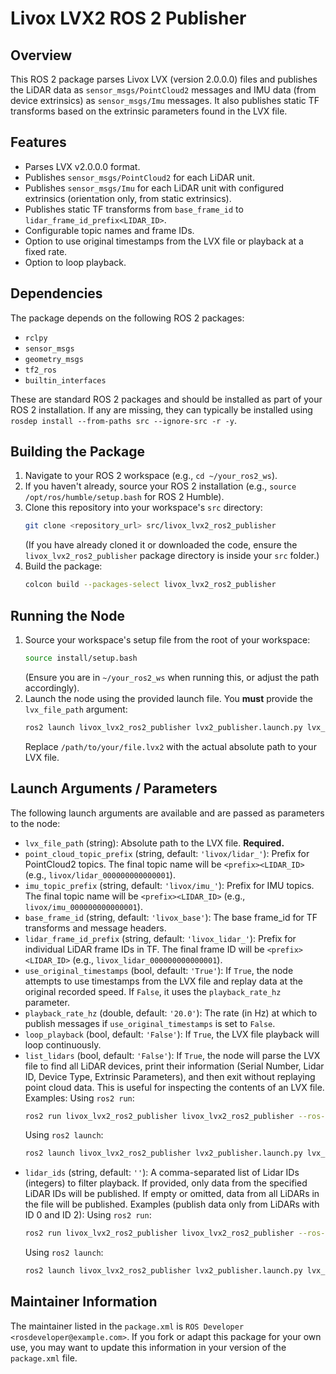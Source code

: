# Livox LVX2 ROS 2 Publisher

## Overview
This ROS 2 package parses Livox LVX (version 2.0.0.0) files and publishes the LiDAR data as `sensor_msgs/PointCloud2` messages and IMU data (from device extrinsics) as `sensor_msgs/Imu` messages. It also publishes static TF transforms based on the extrinsic parameters found in the LVX file.

## Features
- Parses LVX v2.0.0.0 format.
- Publishes `sensor_msgs/PointCloud2` for each LiDAR unit.
- Publishes `sensor_msgs/Imu` for each LiDAR unit with configured extrinsics (orientation only, from static extrinsics).
- Publishes static TF transforms from `base_frame_id` to `lidar_frame_id_prefix<LIDAR_ID>`.
- Configurable topic names and frame IDs.
- Option to use original timestamps from the LVX file or playback at a fixed rate.
- Option to loop playback.

## Dependencies
The package depends on the following ROS 2 packages:
- `rclpy`
- `sensor_msgs`
- `geometry_msgs`
- `tf2_ros`
- `builtin_interfaces`

These are standard ROS 2 packages and should be installed as part of your ROS 2 installation. If any are missing, they can typically be installed using `rosdep install --from-paths src --ignore-src -r -y`.

## Building the Package
1. Navigate to your ROS 2 workspace (e.g., `cd ~/your_ros2_ws`).
2. If you haven't already, source your ROS 2 installation (e.g., `source /opt/ros/humble/setup.bash` for ROS 2 Humble).
3. Clone this repository into your workspace's `src` directory:
   ```bash
   git clone <repository_url> src/livox_lvx2_ros2_publisher
   ```
   (If you have already cloned it or downloaded the code, ensure the `livox_lvx2_ros2_publisher` package directory is inside your `src` folder.)
4. Build the package:
   ```bash
   colcon build --packages-select livox_lvx2_ros2_publisher
   ```

## Running the Node
1. Source your workspace's setup file from the root of your workspace:
   ```bash
   source install/setup.bash
   ```
   (Ensure you are in `~/your_ros2_ws` when running this, or adjust the path accordingly).
2. Launch the node using the provided launch file. You **must** provide the `lvx_file_path` argument:
   ```bash
   ros2 launch livox_lvx2_ros2_publisher lvx2_publisher.launch.py lvx_file_path:="/path/to/your/file.lvx2"
   ```
   Replace `/path/to/your/file.lvx2` with the actual absolute path to your LVX file.

## Launch Arguments / Parameters
The following launch arguments are available and are passed as parameters to the node:

- `lvx_file_path` (string): Absolute path to the LVX file. **Required.**
- `point_cloud_topic_prefix` (string, default: `'livox/lidar_'`): Prefix for PointCloud2 topics. The final topic name will be `<prefix><LIDAR_ID>` (e.g., `livox/lidar_000000000000001`).
- `imu_topic_prefix` (string, default: `'livox/imu_'`): Prefix for IMU topics. The final topic name will be `<prefix><LIDAR_ID>` (e.g., `livox/imu_000000000000001`).
- `base_frame_id` (string, default: `'livox_base'`): The base frame_id for TF transforms and message headers.
- `lidar_frame_id_prefix` (string, default: `'livox_lidar_'`): Prefix for individual LiDAR frame IDs in TF. The final frame ID will be `<prefix><LIDAR_ID>` (e.g., `livox_lidar_000000000000001`).
- `use_original_timestamps` (bool, default: `'True'`): If `True`, the node attempts to use timestamps from the LVX file and replay data at the original recorded speed. If `False`, it uses the `playback_rate_hz` parameter.
- `playback_rate_hz` (double, default: `'20.0'`): The rate (in Hz) at which to publish messages if `use_original_timestamps` is set to `False`.
- `loop_playback` (bool, default: `'False'`): If `True`, the LVX file playback will loop continuously.
- `list_lidars` (bool, default: `'False'`): If `True`, the node will parse the LVX file to find all LiDAR devices, print their information (Serial Number, Lidar ID, Device Type, Extrinsic Parameters), and then exit without replaying point cloud data. This is useful for inspecting the contents of an LVX file.
  Examples:
  Using `ros2 run`:
  ```bash
  ros2 run livox_lvx2_ros2_publisher livox_lvx2_ros2_publisher --ros-args -p lvx_file_path:="/path/to/your/file.lvx2" -p list_lidars:=True
  ```
  Using `ros2 launch`:
  ```bash
  ros2 launch livox_lvx2_ros2_publisher lvx2_publisher.launch.py lvx_file_path:="/path/to/your/file.lvx2" list_lidars:=True
  ```
- `lidar_ids` (string, default: `''`): A comma-separated list of Lidar IDs (integers) to filter playback. If provided, only data from the specified LiDAR IDs will be published. If empty or omitted, data from all LiDARs in the file will be published.
  Examples (publish data only from LiDARs with ID 0 and ID 2):
  Using `ros2 run`:
  ```bash
  ros2 run livox_lvx2_ros2_publisher livox_lvx2_ros2_publisher --ros-args -p lvx_file_path:="/path/to/your/file.lvx2" -p lidar_ids:="0,2"
  ```
  Using `ros2 launch`:
  ```bash
  ros2 launch livox_lvx2_ros2_publisher lvx2_publisher.launch.py lvx_file_path:="/path/to/your/file.lvx2" lidar_ids:="0,2"
  ```

## Maintainer Information
The maintainer listed in the `package.xml` is `ROS Developer <rosdeveloper@example.com>`. If you fork or adapt this package for your own use, you may want to update this information in your version of the `package.xml` file.
